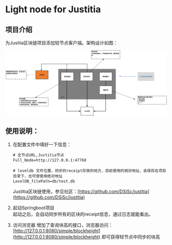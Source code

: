 # Light node for Justitia
## 项目介绍
为Jusitia区块链项目添加轻节点客户端。架构设计如图：

![img1](img/lightNode.png)

## 使用说明：
1. 在配置文件中填好一下信息：
    ```
    # 全节点URL,Justitia节点
    Full_Node=http://127.0.0.1:47768
    
    # leveldb 文件位置，同步的receipt存放的地方，目前使用的相对地址，会保存在项目目录下，也可使使用绝对地址
    LevelDB_filePath=db/test.db
    ```
   Justitia区块链使用，参见社区：[https://github.com/DSiSc/justitia](https://github.com/DSiSc/justitia)  
2. 起动Springboot项目   
起动之后，会自动同步所有的区块的receipt信息，通过日志就能看出。

3. 访问浏览器
增加了查询块高的接口，浏览器访问：[http://127.0.0.1:8080/simple/blockheight](http://127.0.0.1:8080/simple/blockheight)
即可获得轻节点中同步的块高


